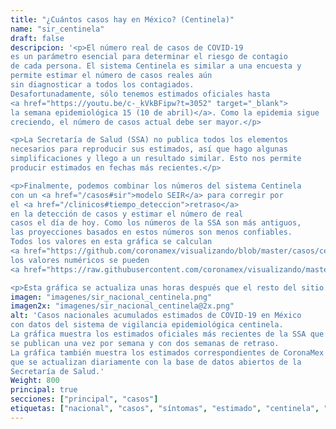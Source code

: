 ```yaml
---
title: "¿Cuántos casos hay en México? (Centinela)"
name: "sir_centinela"
draft: false
descripcion: '<p>El número real de casos de COVID-19
es un parámetro esencial para determinar el riesgo de contagio
de cada persona. El sistema Centinela es similar a una encuesta y
permite estimar el número de casos reales aún
sin diagnosticar a todos los contagiados.
Desafortunadamente, sólo tenemos estimados oficiales hasta
<a href="https://youtu.be/c-_kVkBFipw?t=3052" target="_blank">
la semana epidemiológica 15 (10 de abril)</a>. Como la epidemia sigue
creciendo, el número de casos actual debe ser mayor.</p>

<p>La Secretaría de Salud (SSA) no publica todos los elementos
necesarios para reproducir sus estimados, así que hago algunas
simplificaciones y llego a un resultado similar. Esto nos permite
producir estimados en fechas más recientes.</p>

<p>Finalmente, podemos combinar los números del sistema Centinela
con un <a href="/casos#sir">modelo SEIR</a> para corregir por
el <a href="/clinicos#tiempo_deteccion">retraso</a>
en la detección de casos y estimar el número de real
casos el día de hoy. Como los números de la SSA son más antiguos,
las proyecciones basados en estos números son menos confiables.
Todos los valores en esta gráfica se calculan
<a href="https://github.com/coronamex/visualizando/blob/master/casos/centinela_preliminar.r" target="_blank">con este código</a>, y
los valores numéricos se pueden
<a href="https://raw.githubusercontent.com/coronamex/visualizando/master/estimados/centinela_seir_estimados.csv" target="blank">descargar</a>.</p>

<p>Esta gráfica se actualiza unas horas después que el resto del sitio.</p>'
imagen: "imagenes/sir_nacional_centinela.png"
imagen2x: "imagenes/sir_nacional_centinela@2x.png"
alt: 'Casos nacionales acumulados estimados de COVID-19 en México
con datos del sistema de vigilancia epidemiológica centinela.
La gráfica muestra los estimados oficiales más recientes de la SSA que
se publican una vez por semana y con dos semanas de retraso.
La gráfica también muestra los estimados correspondientes de CoronaMex
que se actualizan diariamente con la base de datos abiertos de la
Secretaría de Salud.'
Weight: 800
principal: true
secciones: ["principal", "casos"]
etiquetas: ["nacional", "casos", "síntomas", "estimado", "centinela", "SIR"]
---
```

